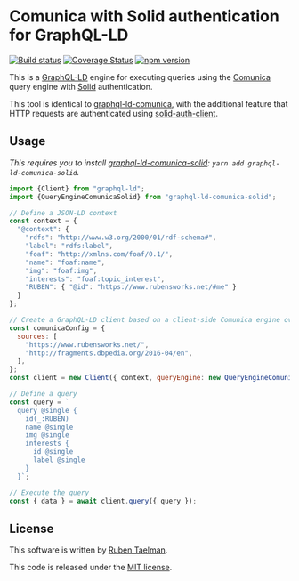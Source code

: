 # Comunica with Solid authentication for GraphQL-LD

[![Build status](https://github.com/rubensworks/graphql-ld-comunica-solid.js/workflows/CI/badge.svg)](https://github.com/rubensworks/graphql-ld-comunica-solid.js/actions?query=workflow%3ACI)
[![Coverage Status](https://coveralls.io/repos/github/rubensworks/graphql-ld-comunica-solid.js/badge.svg?branch=master)](https://coveralls.io/github/rubensworks/graphql-ld-comunica-solid.js?branch=master)
[![npm version](https://badge.fury.io/js/graphql-ld-comunica-solid.svg)](https://www.npmjs.com/package/graphql-ld-comunica-solid)

This is a [GraphQL-LD](https://github.com/rubensworks/graphql-ld.js) engine for executing queries
using the [Comunica](https://github.com/comunica/comunica) query engine
with [Solid](https://solid.mit.edu/) authentication.

This tool is identical to [graphql-ld-comunica](https://github.com/rubensworks/GraphQL-LD-Comunica-Solid.js),
with the additional feature that HTTP requests are authenticated using [solid-auth-client](https://github.com/solid/solid-auth-client/).

## Usage

_This requires you to install [graphql-ld-comunica-solid](https://github.com/rubensworks/graphql-ld-comunica-solid.js): `yarn add graphql-ld-comunica-solid`._

```javascript
import {Client} from "graphql-ld";
import {QueryEngineComunicaSolid} from "graphql-ld-comunica-solid";

// Define a JSON-LD context
const context = {
  "@context": {
    "rdfs": "http://www.w3.org/2000/01/rdf-schema#",
    "label": "rdfs:label",
    "foaf": "http://xmlns.com/foaf/0.1/",
    "name": "foaf:name",
    "img": "foaf:img",
    "interests": "foaf:topic_interest",
    "RUBEN": { "@id": "https://www.rubensworks.net/#me" }
  }
};

// Create a GraphQL-LD client based on a client-side Comunica engine over 3 sources
const comunicaConfig = {
  sources: [
    "https://www.rubensworks.net/",
    "http://fragments.dbpedia.org/2016-04/en",
  ],
};
const client = new Client({ context, queryEngine: new QueryEngineComunicaSolid(comunicaConfig) });

// Define a query
const query = `
  query @single {
    id(_:RUBEN)
    name @single
    img @single
    interests {
      id @single
      label @single
    }
  }`;

// Execute the query
const { data } = await client.query({ query });
```

## License
This software is written by [Ruben Taelman](http://rubensworks.net/).

This code is released under the [MIT license](http://opensource.org/licenses/MIT).
